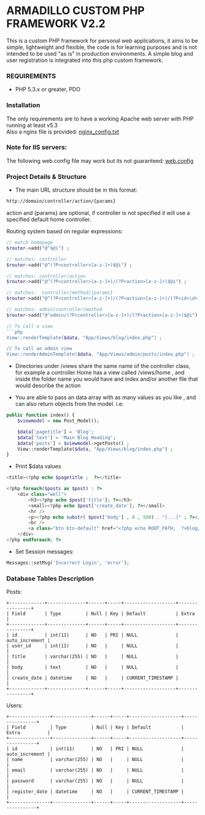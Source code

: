 # ARMADILLO CUSTOM PHP FRAMEWORK V2.2

This is a custom PHP framework for personal web applications, it aims to be simple, lightweight and flexible, the code is for learning purposes and is not intended to be used "as is" in production environments.
A simple blog and user registration is integrated into this php custom framework.


### REQUIREMENTS
- PHP 5.3.x or greater, PDO

### Installation

The only requirements are to have a working Apache web server with PHP running at least v5.3<br>
Also a nginx file is provided:  [nginx_config.txt](https://github.com/jcadima/php-custom-framework-v2/blob/master/nginx_config.txt)

### Note for IIS servers: 
The following web.config file may work but its not guaranteed: [web.config](https://github.com/jcadima/php-custom-framework-v2/blob/master/web.config.txt)

### Project Details & Structure
- The main URL structure should be in this format: 
```bash
http://domain/controller/action/{params}
```
action and {params} are optional, if controller is not specified it will use a specified default home controller.

Routing system based on regular expressions:

```php
// match homepage
$router->add("@^$@i") ;

// matches: controller
$router->add("@^(?P<controller>[a-z-]+)$@i") ;

// matches: controller/action
$router->add("@^(?P<controller>[a-z-]+)/(?P<action>[a-z-]+)$@i") ;

// matches:  controller/method/{params}
$router->add("@^(?P<controller>[a-z-]+)/(?P<action>[a-z-]+)/(?P<id>\d+)$@i") ;

// matches: admin/controller/method
$router->add("@^admin/(?P<controller>[a-z-]+)/(?P<action>[a-z-]+)$@i") ;
```

```php
// To call a view
```php
View::renderTemplate($data, "App/Views/blog/index.php") ;

// To call an admin view
View::renderAdminTemplate($data, "App/Views/admin/posts/index.php") ;
```

- Directories under /views share the same name of the controller class, for example a controller Home has a view called /views/home , and inside the folder name you would have and index and/or another file that would describe the action

- You are able to pass an data array with as many values as you like , and can also return objects from the model. i.e: 
```php
public function index() {
	$viewmodel = new Post_Model();

	$data['pagetitle'] = 'Blog';
	$data['text'] = 'Main Blog Heading';		
	$data['posts'] = $viewmodel->getPosts() ;	
    View::renderTemplate($data, "App/Views/blog/index.php") ;
}
```

- Print $data values
```php
<title><?php echo $pagetitle ;  ?></title>

<?php foreach($posts as $post) : ?>
	<div class="well">
		<h3><?php echo $post['title']; ?></h3>
		<small><?php echo $post['create_date']; ?></small>
		<hr />
		<p><?php echo substr( $post['body'] , 0 , 500) . "[...]" ; ?></p>
		<br />
		<a class="btn btn-default" href="<?php echo ROOT_PATH;  ?>blog/view/<?php echo $post['id']; ?>">Read More</a>
	</div>
<?php endforeach; ?>
```

- Set Session messages:
```php
Messages::setMsg('Incorrect Login', 'error');
```

### Database Tables Description
Posts:
```mysql
+-------------+--------------+------+-----+-------------------+----------------+
| Field       | Type         | Null | Key | Default           | Extra          |
+-------------+--------------+------+-----+-------------------+----------------+
| id          | int(11)      | NO   | PRI | NULL              | auto_increment |
| user_id     | int(11)      | NO   |     | NULL              |                |
| title       | varchar(255) | NO   |     | NULL              |                |
| body        | text         | NO   |     | NULL              |                |
| create_date | datetime     | NO   |     | CURRENT_TIMESTAMP |                |
+-------------+--------------+------+-----+-------------------+----------------+
```

Users:
```mysql
+---------------+--------------+------+-----+-------------------+----------------+
| Field         | Type         | Null | Key | Default           | Extra          |
+---------------+--------------+------+-----+-------------------+----------------+
| id            | int(11)      | NO   | PRI | NULL              | auto_increment |
| name          | varchar(255) | NO   |     | NULL              |                |
| email         | varchar(255) | NO   |     | NULL              |                |
| password      | varchar(255) | NO   |     | NULL              |                |
| register_date | datetime     | NO   |     | CURRENT_TIMESTAMP |                |
+---------------+--------------+------+-----+-------------------+----------------+
```




